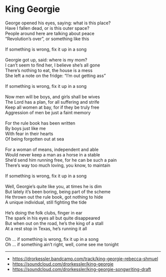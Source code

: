 # King Georgie

George opened his eyes, saying: what is this place?\
Have I fallen dead, or is this outer space?\
People around here are talking about peace\
“Revolution’s over”, or something like this\
\
If something is wrong, fix it up in a song\
\
Georgie got up, said: where is my mom?\
I can’t seem to find her, I believe she’s all gone\
There’s nothing to eat, the house is a mess\
She left a note on the fridge: “I’m out getting ass”\
\
If something is wrong, fix it up in a song\
\
Now men will be boys, and girls shall be wives\
The Lord has a plan, for all suffering and strife\
Keep all women at bay, for if they be truly free\
Aggression of men be just a faint memory\
\
For the rule book has been written\
By boys just like me\
With fear in their hearts\
Of being forgotten out at sea\
\
For a woman of means, independent and able\
Would never keep a man as a horse in a stable\
She’d send him running free, for he can be such a pain\
There’s way too much loving, you know, to maintain\
\
If something is wrong, fix it up in a song\
\
Well, Georgie’s quite like you, at times he is dim\
But lately it’s been boring, being part of the scheme\
He thrown out the rule book, got nothing to hide\
A unique individual, still fighting the tide\
\
He’s doing the folk clubs, finger in ear\
The spark in his eyes all but quite disappeared\
But when out on the road, he’s the king of a stall\
At a rest stop in Texas, he’s running it all\
\
Oh ... if something is wrong, fix it up in a song\
Oh ... if something ain’t right, well, come see me tonight

---
- https://drorkessler.bandcamp.com/track/king-georgie-rebecca-shmuel
- https://soundcloud.com/drorkessler/king-georgie
- https://soundcloud.com/drorkessler/king-georgie-songwriting-draft
